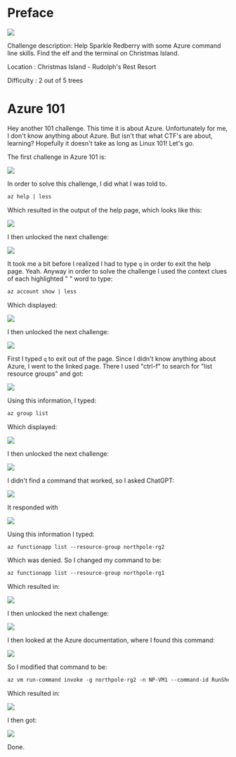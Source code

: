 # Preface
![](../images/Azure-101.jpg)

Challenge description: Help Sparkle Redberry with some Azure command line skills. Find the elf and the terminal on Christmas Island.

Location : Christmas Island - Rudolph's Rest Resort

Difficulty : 2 out of 5 trees





# Azure 101
Hey another 101 challenge. This time it is about Azure. Unfortunately for me, I don't know anything about Azure. But isn't that what CTF's are about, learning? Hopefully it doesn't take as long as Linux 101! Let's go.

The first challenge in Azure 101 is:

![](../images/Azure-101-part-1.png)

In order to solve this challenge, I did what I was told to. 

```txt
az help | less
```

Which resulted in the output of the help page, which looks like this:

![](../images/Azure-101-output1.jpg)

I then unlocked the next challenge:

![](../images/Azure-101-part-2.png)

It took me a bit before I realized I had to type `q` in order to exit the help page. Yeah. Anyway in order to solve the challenge I used the context clues of each highlighted " " word to type:

```txt
az account show | less
```

Which displayed:

![](../images/Azure-101-output2.jpg)

I then unlocked the next challenge:

![](../images/Azure-101-part-3.png)

First I typed `q` to exit out of the page. Since I didn't know anything about Azure, I went to the linked page. There I used "ctrl-f" to search for "list resource groups" and got:

![](../images/Azure-101-part4.jpg)

Using this information, I typed: 

```txt
az group list
```

Which displayed:

![](../images/Azure-101-output3.jpg)

I then unlocked the next challenge:

![](../images/Azure-101-part-5.png)

I didn't find a command that worked, so I asked ChatGPT:

![](../images/Azure-101-part-7.png)

It responded with

![](../images/Azure-101-part-8.png)

Using this information I typed:

```txt
az functionapp list --resource-group northpole-rg2
```
Which was denied. So I changed my command to be:
```txt
az functionapp list --resource-group northpole-rg1
```
Which resulted in:

![](../images/Azure-101-output4.jpg)

I then unlocked the next challenge:

![](../images/Azure-101-part-9.png)

I then looked at the Azure documentation, where I found this command:

![](../images/Azure-101-part-13.png)

So I modified that command to be:
```txt
az vm run-command invoke -g northpole-rg2 -n NP-VM1 --command-id RunShellScript --scripts 'ls'
```
Which resulted in:

![](../images/Azure-101-part-15.png)

I then got:

![](../images/Azure-101-part-16.png)

Done.




